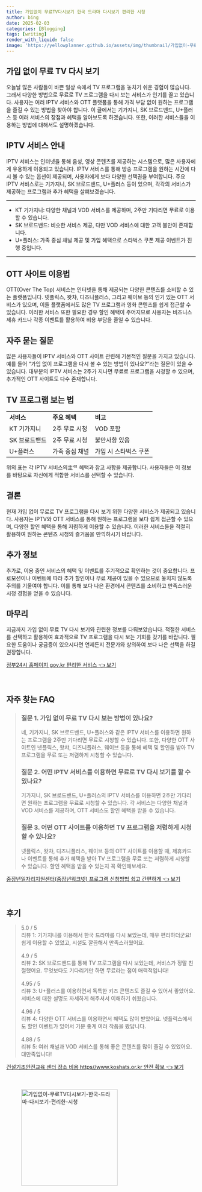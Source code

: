 ```yaml
---
title: 가입없이 무료TV다시보기 한국 드라마 다시보기 편리한 시청
author: bing
date: 2025-02-03
categories: [Blogging]
tags: [writing]
render_with_liquid: false
image: 'https://yellowplanner.github.io/assets/img/thumbnail/가입없이-무료TV다시보기-한국-드라마-다시보기-편리한-시청.webp'
---
```



<h2 id='가입없이무료TV다시보기'>가입 없이 무료 TV 다시 보기</h2>

<p>오늘날 많은 사람들이 바쁜 일상 속에서 TV 프로그램을 놓치기 쉬운 경험이 많습니다. 그래서 다양한 방법으로 무료로 TV 프로그램을 다시 보는 서비스가 인기를 끌고 있습니다. 사용자는 여러 IPTV 서비스와 OTT 플랫폼을 통해 가격 부담 없이 원하는 프로그램을 즐길 수 있는 방법을 찾아야 합니다. 이 글에서는 기가지니, SK 브로드밴드, U+플러스 등 여러 서비스의 장점과 혜택을 알아보도록 하겠습니다. 또한, 이러한 서비스들을 이용하는 방법에 대해서도 설명하겠습니다.</p>

<h2 id='IPTV서비스안내'>IPTV 서비스 안내</h2>

<p>IPTV 서비스는 인터넷을 통해 음성, 영상 콘텐츠를 제공하는 시스템으로, 많은 사용자에게 유용하게 이용되고 있습니다. IPTV 서비스를 통해 방송 프로그램을 원하는 시간에 다시 볼 수 있는 옵션이 제공되며, 사용자에게 보다 다양한 선택권을 부여합니다. 주요 IPTV 서비스로는 기가지니, SK 브로드밴드, U+플러스 등이 있으며, 각각의 서비스가 제공하는 프로그램과 추가 혜택을 살펴보겠습니다.</p>

<hr />

<ul>
    <li>KT 기가지니: 다양한 채널과 VOD 서비스를 제공하며, 2주만 기다리면 무료로 이용할 수 있습니다.</li>
    <li>SK 브로드밴드: 비슷한 서비스 제공, 다만 VOD 서비스에 대한 고객 불만이 존재합니다.</li>
    <li>U+플러스: 가족 중심 채널 제공 및 가입 혜택으로 스타벅스 쿠폰 제공 이벤트가 진행 중입니다.</li>
</ul>

<hr />

<h2 id='OTT사이트이용법'>OTT 사이트 이용법</h2>

<p>OTT(Over The Top) 서비스는 인터넷을 통해 제공되는 다양한 콘텐츠를 소비할 수 있는 플랫폼입니다. 넷플릭스, 왓챠, 디즈니플러스, 그리고 웨이브 등의 인기 있는 OTT 서비스가 있으며, 이들 플랫폼에서도 많은 TV 프로그램과 영화 콘텐츠를 쉽게 접근할 수 있습니다. 이러한 서비스 또한 필요한 경우 할인 혜택이 주어지므로 사용자는 비즈니스 제휴 카드나 각종 이벤트를 활용하여 비용 부담을 줄일 수 있습니다.</p>

<h2 id='자주묻는질문'>자주 묻는 질문</h2>

<p>많은 사용자들이 IPTV 서비스와 OTT 사이트 관련해 기본적인 질문을 가지고 있습니다. 예를 들어 “가입 없이 프로그램을 다시 볼 수 있는 방법이 있나요?”라는 질문이 있을 수 있습니다. 대부분의 IPTV 서비스는 2주가 지나면 무료로 프로그램을 시청할 수 있으며, 추가적인 OTT 사이트도 다수 존재합니다.</p>

<h2 id='TV프로그램보는법'>TV 프로그램 보는 법</h2>

<table>
    <tr>
        <td><b>서비스</b></td>
        <td><b>주요 혜택</b></td>
        <td><b>비고</b></td>
    </tr>
    <tr>
        <td>KT 기가지니</td>
        <td>2주 무료 시청</td>
        <td>VOD 포함</td>
    </tr>
    <tr>
        <td>SK 브로드밴드</td>
        <td>2주 무료 시청</td>
        <td>불만사항 있음</td>
    </tr>
    <tr>
        <td>U+플러스</td>
        <td>가족 중심 채널</td>
        <td>가입 시 스타벅스 쿠폰</td>
    </tr>
</table>

<p>위의 표는 각 IPTV 서비스의主ᅋ 혜택과 참고 사항을 제공합니다. 사용자들은 이 정보를 바탕으로 자신에게 적합한 서비스를 선택할 수 있습니다.</p>

<h2 id='결론'>결론</h2>

<p>현재 가입 없이 무료로 TV 프로그램을 다시 보기 위한 다양한 서비스가 제공되고 있습니다. 사용자는 IPTV와 OTT 서비스를 통해 원하는 프로그램을 보다 쉽게 접근할 수 있으며, 다양한 할인 혜택을 통해 저렴하게 이용할 수 있습니다. 이러한 서비스들을 적절히 활용하여 원하는 콘텐츠 시청의 즐거움을 만끽하시기 바랍니다.</p>

<h2 id='추가정보'>추가 정보</h2>

<p>추가로, 이용 중인 서비스의 혜택 및 이벤트를 주기적으로 확인하는 것이 중요합니다. 프로모션이나 이벤트에 따라 추가 할인이나 무료 제공이 있을 수 있으므로 놓치지 않도록 주의를 기울여야 합니다. 이를 통해 보다 나은 환경에서 콘텐츠를 소비하고 만족스러운 시청 경험을 얻을 수 있습니다.</p>

<h2 id='마무리'>마무리</h2>

<p>지금까지 가입 없이 무료 TV 다시 보기와 관련한 정보를 다뤄보았습니다. 적절한 서비스를 선택하고 활용하여 효과적으로 TV 프로그램을 다시 보는 기회를 갖기를 바랍니다. 필요한 도움이나 궁금증이 있으시다면 언제든지 전문가와 상의하여 보다 나은 선택을 하길 권장합니다.</p>


<p><a class="click-button" title="정부24시 홈페이지 gov.kr 편리한 서비스" href="https://yellowplanner.github.io/posts/%EC%A0%95%EB%B6%8024%EC%8B%9C-%ED%99%88%ED%8E%98%EC%9D%B4%EC%A7%80-gov.kr-%ED%8E%B8%EB%A6%AC%ED%95%9C-%EC%84%9C%EB%B9%84%EC%8A%A4/" rel="dofollow">정부24시 홈페이지 gov.kr 편리한 서비스 👈 보기</a></p><br>
<h2 id='자주_찾는_FAQ'>자주 찾는 FAQ</h2>
<div itemscope="" itemtype="https://schema.org/FAQPage"> 
<blockquote> 
<div itemscope="" itemprop="mainEntity" itemtype="https://schema.org/Question"> 
<h3 itemprop="name">질문 1. 가입 없이 무료 TV 다시 보는 방법이 있나요?</h3> 
<div itemscope="" itemprop="acceptedAnswer" itemtype="https://schema.org/Answer"> 
<span itemprop="text"> 
<p>네, 기가지니, SK 브로드밴드, U+플러스와 같은 IPTV 서비스를 이용하면 원하는 프로그램을 2주만 기다리면 무료로 시청할 수 있습니다. 또한, 다양한 OTT 사이트인 넷플릭스, 왓챠, 디즈니플러스, 웨이브 등을 통해 혜택 및 할인을 받아 TV 프로그램을 무료 또는 저렴하게 시청할 수 있습니다.</p> 
</span> 
</div> 
</div> 
<div itemscope="" itemprop="mainEntity" itemtype="https://schema.org/Question"> 
<h3 itemprop="name">질문 2. 어떤 IPTV 서비스를 이용하면 무료로 TV 다시 보기를 할 수 있나요?</h3> 
<div itemscope="" itemprop="acceptedAnswer" itemtype="https://schema.org/Answer"> 
<span itemprop="text"> 
<p>기가지니, SK 브로드밴드, U+플러스의 IPTV 서비스를 이용하면 2주만 기다리면 원하는 프로그램을 무료로 시청할 수 있습니다. 각 서비스는 다양한 채널과 VOD 서비스를 제공하며, OTT 서비스도 할인 혜택을 받을 수 있습니다.</p> 
</span> 
</div> 
</div> 
<div itemscope="" itemprop="mainEntity" itemtype="https://schema.org/Question"> 
<h3 itemprop="name">질문 3. 어떤 OTT 사이트를 이용하면 TV 프로그램을 저렴하게 시청할 수 있나요?</h3> 
<div itemscope="" itemprop="acceptedAnswer" itemtype="https://schema.org/Answer"> 
<span itemprop="text"> 
<p>넷플릭스, 왓챠, 디즈니플러스, 웨이브 등의 OTT 사이트를 이용할 때, 제휴카드나 이벤트를 통해 추가 혜택을 받아 TV 프로그램을 무료 또는 저렴하게 시청할 수 있습니다. 할인 혜택을 받을 수 있는지 꼭 확인해보세요.</p> 
</span> 
</div> 
</div> 
</blockquote> 
</div>
<p><a class="click-button" title="중장년일자리지원센터(중장년워크넷) 프로그램 신청방법 쉽고 간편하게" href="https://yellowplanner.github.io/posts/%EC%A4%91%EC%9E%A5%EB%85%84%EC%9D%BC%EC%9E%90%EB%A6%AC%EC%A7%80%EC%9B%90%EC%84%BC%ED%84%B0(%EC%A4%91%EC%9E%A5%EB%85%84%EC%9B%8C%ED%81%AC%EB%84%B7)-%ED%94%84%EB%A1%9C%EA%B7%B8%EB%9E%A8-%EC%8B%A0%EC%B2%AD%EB%B0%A9%EB%B2%95-%EC%89%BD%EA%B3%A0-%EA%B0%84%ED%8E%B8%ED%95%98%EA%B2%8C/" rel="dofollow">중장년일자리지원센터(중장년워크넷) 프로그램 신청방법 쉽고 간편하게 👈 보기</a></p><br>
<h2 id='후기'>후기</h2>
<div itemscope itemtype="https://schema.org/Product">
  <blockquote>
  <div itemprop="review" itemscope itemtype="https://schema.org/Review">
      <div itemprop="reviewRating" itemscope itemtype="https://schema.org/Rating"> <span itemprop="ratingValue">5.0</span> / <span itemprop="bestRating">5</span> </div>
      <span itemprop="reviewBody">리뷰 1: 기가지니를 이용해서 한국 드라마를 다시 보았는데, 매우 편리하더군요! 쉽게 이용할 수 있었고, 시설도 깔끔해서 만족스러웠어요.</span>
  </div>
  <br>
  <div itemprop="review" itemscope itemtype="https://schema.org/Review">
      <div itemprop="reviewRating" itemscope itemtype="https://schema.org/Rating"> <span itemprop="ratingValue">4.9</span> / <span itemprop="bestRating">5</span> </div>
      <span itemprop="reviewBody">리뷰 2: SK 브로드밴드를 통해 TV 프로그램을 다시 보았는데, 서비스가 정말 친절했어요. 무엇보다도 기다리기만 하면 무료라는 점이 매력적입니다!</span>
  </div>
  <br>
  <div itemprop="review" itemscope itemtype="https://schema.org/Review">
      <div itemprop="reviewRating" itemscope itemtype="https://schema.org/Rating"> <span itemprop="ratingValue">4.95</span> / <span itemprop="bestRating">5</span> </div>
      <span itemprop="reviewBody">리뷰 3: U+플러스를 이용하면서 독특한 키즈 콘텐츠도 즐길 수 있어서 좋았어요. 서비스에 대한 설명도 자세하게 해주셔서 이해하기 쉬웠습니다.</span>
  </div>
  <br>
  <div itemprop="review" itemscope itemtype="https://schema.org/Review">
      <div itemprop="reviewRating" itemscope itemtype="https://schema.org/Rating"> <span itemprop="ratingValue">4.96</span> / <span itemprop="bestRating">5</span> </div>
      <span itemprop="reviewBody">리뷰 4: 다양한 OTT 서비스를 이용하면서 혜택도 많이 받았어요. 넷플릭스에서도 할인 이벤트가 있어서 기분 좋게 여러 작품을 봤답니다.</span>
  </div>
  <br>
  <div itemprop="review" itemscope itemtype="https://schema.org/Review">
      <div itemprop="reviewRating" itemscope itemtype="https://schema.org/Rating"> <span itemprop="ratingValue">4.88</span> / <span itemprop="bestRating">5</span> </div>
      <span itemprop="reviewBody">리뷰 5: 여러 채널과 VOD 서비스를 통해 좋은 콘텐츠를 많이 즐길 수 있었어요. 대만족입니다!</span>
  </div>
  </blockquote>
</div>
<p><a class="click-button" title="건설기초안전교육 센터 장소 비용 https//www.koshats.or.kr 안전 확보" href="https://yellowplanner.github.io/posts/%EA%B1%B4%EC%84%A4%EA%B8%B0%EC%B4%88%EC%95%88%EC%A0%84%EA%B5%90%EC%9C%A1-%EC%84%BC%ED%84%B0-%EC%9E%A5%EC%86%8C-%EB%B9%84%EC%9A%A9-httpswww.koshats.or.kr-%EC%95%88%EC%A0%84-%ED%99%95%EB%B3%B4/" rel="dofollow">건설기초안전교육 센터 장소 비용 https//www.koshats.or.kr 안전 확보 👈 보기</a></p><br>
<figure class="image"><img src="https://yellowplanner.github.io/assets/img/thumbnail/가입없이-무료TV다시보기-한국-드라마-다시보기-편리한-시청.webp" alt="가입없이-무료TV다시보기-한국-드라마-다시보기-편리한-시청" width="256" height="256"></figure>